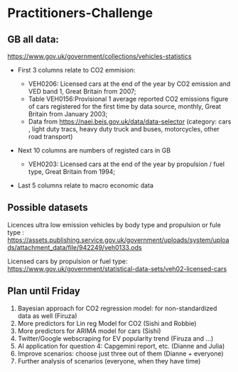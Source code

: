 # Practitioners-Challenge


## GB all data:
https://www.gov.uk/government/collections/vehicles-statistics

- First 3 columns relate to CO2 emmision:
  - VEH0206: Licensed cars at the end of the year by CO2 emission and VED band 1, Great Britain from 2007;  
  - Table VEH0156:Provisional 1 average reported CO2 emissions figure of cars registered for the first time by data source, monthly, Great Britain from January 2003;
  - Data from https://naei.beis.gov.uk/data/data-selector (category: cars , light duty tracs, heavy duty truck and buses, motorcycles, other road transport)

- Next 10 columns are numbers of registed cars in GB
  - VEH0203: Licensed cars at the end of the year by propulsion / fuel type, Great Britain from 1994; 

- Last 5 columns relate to macro economic data


## Possible datasets 

Licences ultra low emission vehicles by body type and propulsion or fule type : https://assets.publishing.service.gov.uk/government/uploads/system/uploads/attachment_data/file/942249/veh0133.ods  

Licensed cars by propulsion or fuel type: 
https://www.gov.uk/government/statistical-data-sets/veh02-licensed-cars

## Plan until Friday
1. Bayesian approach for CO2 regression model: for non-standardized data as well (Firuza)
2. More predictors for Lin reg Model for CO2 (Sishi and Robbie)
3. More predictors for ARIMA model for cars (Sishi)
4. Twitter/Google webscraping for EV popularity trend (Firuza and ...)
5. AI application for question 4: Capgemini report, etc. (Dianne and Julia)
6. Improve scenarios: choose just three out of them (Dianne + everyone)
7. Further analysis of scenarios (everyone, when they have time)
